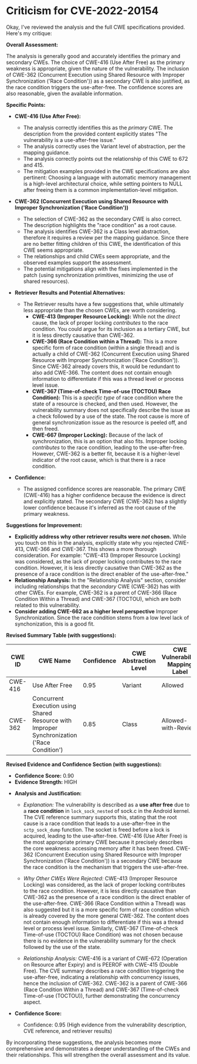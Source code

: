 # Criticism for CVE-2022-20154

Okay, I've reviewed the analysis and the full CWE specifications provided. Here's my critique:

**Overall Assessment:**

The analysis is generally good and accurately identifies the primary and secondary CWEs. The choice of CWE-416 (Use After Free) as the primary weakness is appropriate, given the nature of the vulnerability. The inclusion of CWE-362 (Concurrent Execution using Shared Resource with Improper Synchronization ('Race Condition')) as a secondary CWE is also justified, as the race condition triggers the use-after-free. The confidence scores are also reasonable, given the available information.

**Specific Points:**

*   **CWE-416 (Use After Free):**
    *   The analysis correctly identifies this as the *primary* CWE. The description from the provided content explicitly states "The vulnerability is a use-after-free issue."
    *   The analysis correctly uses the Variant level of abstraction, per the mapping guidance.
    *   The analysis correctly points out the relationship of this CWE to 672 and 415.
    *   The mitigation examples provided in the CWE specifications are also pertinent:  Choosing a language with automatic memory management is a high-level architectural choice, while setting pointers to NULL after freeing them is a common implementation-level mitigation.

*   **CWE-362 (Concurrent Execution using Shared Resource with Improper Synchronization ('Race Condition'))**
    *   The selection of CWE-362 as the secondary CWE is also correct. The description highlights the "race condition" as a root cause.
    *   The analysis identifies CWE-362 is a Class level abstraction, therefore it requires a review per the mapping guidance. Since there are no better fitting children of this CWE, the identification of this CWE seems appropriate.
    *   The relationships and child CWEs seem appropriate, and the observed examples support the assessment.
    *   The potential mitigations align with the fixes implemented in the patch (using synchronization primitives, minimizing the use of shared resources).

*   **Retriever Results and Potential Alternatives:**
    *   The Retriever results have a few suggestions that, while ultimately less appropriate than the chosen CWEs, are worth considering.
        *   **CWE-413 (Improper Resource Locking):** While not the *direct* cause, the lack of proper locking *contributes* to the race condition. You could argue for its inclusion as a tertiary CWE, but it is less directly causative than CWE-362.
        *   **CWE-366 (Race Condition within a Thread):** This is a more specific form of race condition (within a single thread) and is actually a child of CWE-362 (Concurrent Execution using Shared Resource with Improper Synchronization ('Race Condition')). Since CWE-362 already covers this, it would be redundant to also add CWE-366. The content does not contain enough information to differentiate if this was a thread level or process level issue.
        *   **CWE-367 (Time-of-check Time-of-use (TOCTOU) Race Condition):** This is a *specific type* of race condition where the state of a resource is checked, and then used.  However, the vulnerability summary does not specifically describe the issue as a check followed by a use of the state. The root cause is more of general synchronization issue as the resource is peeled off, and then freed.
        *   **CWE-667 (Improper Locking):** Because of the lack of synchronization, this is an option that also fits. Improper locking *contributes* to the race condition, leading to the use-after-free. However, CWE-362 is a better fit, because it is a higher-level indicator of the root cause, which is that there is a race condition.
*   **Confidence:**
    *   The assigned confidence scores are reasonable. The primary CWE (CWE-416) has a higher confidence because the evidence is direct and explicitly stated.  The secondary CWE (CWE-362) has a slightly lower confidence because it's inferred as the root cause of the primary weakness.

**Suggestions for Improvement:**

*   **Explicitly address why other retriever results were *not* chosen.** While you touch on this in the analysis, explicitly state why you rejected CWE-413, CWE-366 and CWE-367. This shows a more thorough consideration.  For example: "CWE-413 (Improper Resource Locking) was considered, as the lack of proper locking contributes to the race condition. However, it is less directly causative than CWE-362 as the presence of a race condition is the direct enabler of the use-after-free."
*   **Relationship Analysis:** In the "Relationship Analysis" section, consider including relationships that the *secondary* CWE (CWE-362) has with other CWEs. For example, CWE-362 is a parent of CWE-366 (Race Condition Within a Thread) and CWE-367 (TOCTOU), which are both related to this vulnerability.
*   **Consider adding CWE-662 as a higher level perspective** Improper Synchronization. Since the race condition stems from a low level lack of synchonization, this is a good fit.

**Revised Summary Table (with suggestions):**

| CWE ID | CWE Name | Confidence | CWE Abstraction Level | CWE Vulnerability Mapping Label | CWE-Vulnerability Mapping Notes |
|---|---|---|---|---|---|
| CWE-416 | Use After Free | 0.95 | Variant | Allowed | Primary CWE |
| CWE-362 | Concurrent Execution using Shared Resource with Improper Synchronization ('Race Condition') | 0.85 | Class | Allowed-with-Review | Secondary Candidate |

**Revised Evidence and Confidence Section (with suggestions):**

*   **Confidence Score:** 0.90
*   **Evidence Strength:** HIGH

- **Analysis and Justification:**
  - *Explanation:* The vulnerability is described as a **use after free** due to a **race condition** in `lock_sock_nested` of sock.c in the Android kernel. The CVE reference summary supports this, stating that the root cause is a race condition that leads to a use-after-free in the `sctp_sock_dump` function. The socket is freed before a lock is acquired, leading to the use-after-free. CWE-416 (Use After Free) is the most appropriate primary CWE because it precisely describes the core weakness: accessing memory after it has been freed. CWE-362 (Concurrent Execution using Shared Resource with Improper Synchronization ('Race Condition')) is a secondary CWE because the race condition is the mechanism that triggers the use-after-free.
  - *Why Other CWEs Were Rejected:* CWE-413 (Improper Resource Locking) was considered, as the lack of proper locking contributes to the race condition. However, it is less directly causative than CWE-362 as the presence of a race condition is the direct enabler of the use-after-free. CWE-366 (Race Condition within a Thread) was also suggested but it is a more specific form of race condition which is already covered by the more general CWE-362. The content does not contain enough information to differentiate if this was a thread level or process level issue. Similarly, CWE-367 (Time-of-check Time-of-use (TOCTOU) Race Condition) was not chosen because there is no evidence in the vulnerability summary for the check followed by the use of the state.

  - *Relationship Analysis:* CWE-416 is a variant of CWE-672 (Operation on Resource after Expiry) and is PEEROF with CWE-415 (Double Free). The CVE summary describes a race condition triggering the use-after-free, indicating a relationship with concurrency issues, hence the inclusion of CWE-362. CWE-362 is a parent of CWE-366 (Race Condition Within a Thread) and CWE-367 (Time-of-check Time-of-use (TOCTOU)), further demonstrating the concurrency aspect.

- **Confidence Score:**
  - Confidence: 0.95 (High evidence from the vulnerability description, CVE reference, and retriever results)

By incorporating these suggestions, the analysis becomes more comprehensive and demonstrates a deeper understanding of the CWEs and their relationships. This will strengthen the overall assessment and its value.